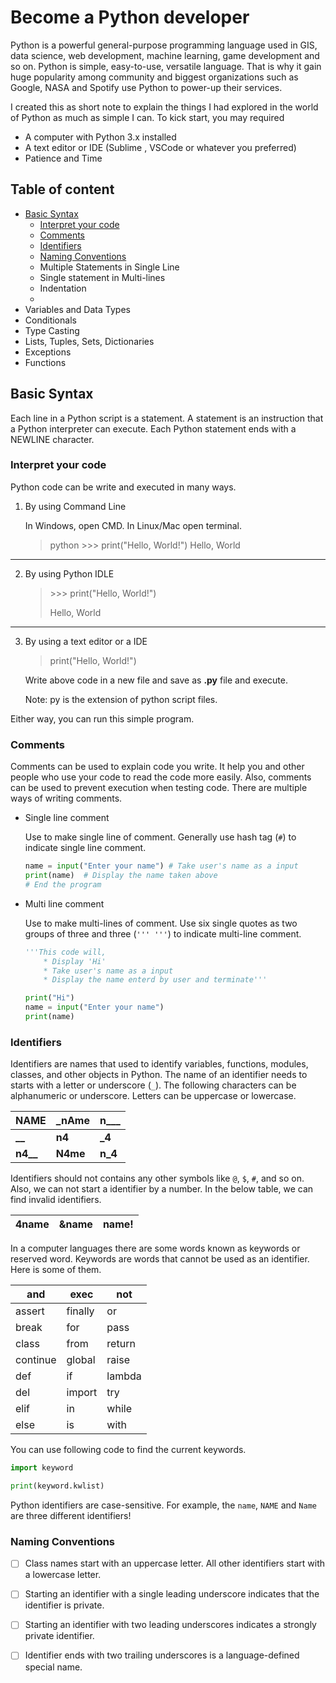 # Become a Python developer

Python is a powerful general-purpose programming language used in GIS, data science, web development, machine learning, game development and so on. Python is simple, easy-to-use, versatile language. That is why it gain huge popularity among community and biggest organizations such as Google, NASA and Spotify use Python to power-up their services.

I created this as short note to explain the things I had explored in the world of Python as much as simple I can. To kick start, you may required

* A computer with Python 3.x installed
* A text editor or IDE (Sublime , VSCode or whatever you preferred)
* Patience and Time

## Table of content

- [Basic Syntax](#basic-syntax)
   - [Interpret your code](#interpret-your-code)
   - [Comments](#comments)
   - [Identifiers](#identifiers)
   - [Naming Conventions](#naming-conventions)
   - Multiple Statements in Single Line
   - Single statement in Multi-lines
   - Indentation
   - 
- Variables and Data Types
- Conditionals
- Type Casting
- Lists, Tuples, Sets, Dictionaries
- Exceptions
- Functions

## Basic Syntax

Each line in a Python script is a statement. A statement is an instruction that a Python interpreter can execute. Each Python statement ends with a NEWLINE character. 



### Interpret your code

Python code can be write and executed in many ways.

1. By using Command Line

   In Windows, open CMD. In Linux/Mac open terminal.
   > python
   > \>>> print("Hello, World!")
   > Hello, World
   
---
2. By using Python IDLE

   > \>>> print("Hello, World!")
   >
   > Hello, World
---
3. By using a text editor or a IDE

   > print("Hello, World!")

   Write above code in a new file and save as **.py** file and execute.
   
   Note: py is the extension of python script files.

Either way, you can run this simple program. 



### Comments

Comments can be used to explain code you write. It help you and other people who use your code to read the code more easily. Also, comments can be used to prevent execution when testing code. There are multiple ways of writing comments.

- Single line comment

  Use to make single line of comment. Generally use hash tag (`#`) to indicate single line comment.
  
  ```python
  name = input("Enter your name") # Take user's name as a input
  print(name)  # Display the name taken above
  # End the program
  ```
  
  
  
- Multi line comment

  Use to make multi-lines of comment. Use six single quotes as two groups of three and three (`''' '''`) to indicate multi-line comment.

  ```python
  '''This code will,
      * Display 'Hi'
      * Take user's name as a input 
      * Display the name enterd by user and terminate'''
  
  print("Hi")
  name = input("Enter your name")
  print(name)
  ```



### Identifiers

Identifiers are names that used to identify variables, functions, modules, classes, and other objects in Python. The name of an identifier needs to starts with a letter or underscore (`_`). The following characters can be alphanumeric or underscore. Letters can be uppercase or lowercase.

| NAME | _nAme | n___ |
|----|----|----|
| **__**   | **n4**    | **_4**   |
| **n4__** | **N4me**  | **n_4** |




Identifiers should not contains any other symbols like `@`, `$`, `#`, and so on. Also, we can not start a identifier by a number. In the below table, we can find invalid identifiers.

| 4name | &name | name! |
| ----- | ---- | ---- |



In a computer languages there are some words known as keywords or reserved word.  Keywords are words that cannot be used as an identifier. Here is some of them.

| and      | exec    | not    |
| -------- | ------- | ------ |
| assert   | finally | or     |
| break    | for     | pass   |
| class    | from    |  return |
| continue | global  | raise  |
| def      | if      | lambda |
| del      | import  | try    |
| elif     | in      | while  |
| else     | is      | with   |




You can use following code to find the current keywords.

```python
import keyword

print(keyword.kwlist) 
```



Python identifiers are case-sensitive. For example, the `name`, `NAME` and `Name` are three different identifiers!



### Naming Conventions

- [ ] Class names start with an uppercase letter. All other identifiers start with a lowercase letter.

- [ ] Starting an identifier with a single leading underscore indicates that the identifier is private.

- [ ] Starting an identifier with two leading underscores indicates a strongly private identifier.

- [ ] Identifier ends with two trailing underscores is a language-defined special name.
